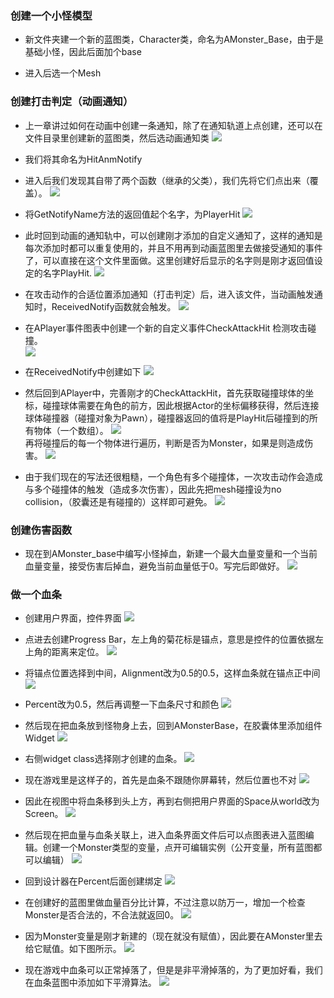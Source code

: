 ### 创建一个小怪模型
* 新文件夹建一个新的蓝图类，Character类，命名为AMonster_Base，由于是基础小怪，因此后面加个base

* 进入后选一个Mesh

### 创建打击判定（动画通知）
* 上一章讲过如何在动画中创建一条通知，除了在通知轨道上点创建，还可以在文件目录里创建新的蓝图类，然后选动画通知类
![](./img/06.1.png)

* 我们将其命名为HitAnmNotify
* 进入后我们发现其自带了两个函数（继承的父类），我们先将它们点出来（覆盖）。
![](./img/06.2.jpg)

* 将GetNotifyName方法的返回值起个名字，为PlayerHit
![](./img/06.3.jpg)

* 此时回到动画的通知轨中，可以创建刚才添加的自定义通知了，这样的通知是每次添加时都可以重复使用的，并且不用再到动画蓝图里去做接受通知的事件了，可以直接在这个文件里面做。这里创建好后显示的名字则是刚才返回值设定的名字PlayHit.
![](./img/06.4.jpg)

* 在攻击动作的合适位置添加通知（打击判定）后，进入该文件，当动画触发通知时，ReceivedNotify函数就会触发。
![](./img/06.5.jpg)

* 在APlayer事件图表中创建一个新的自定义事件CheckAttackHit 检测攻击碰撞。  
![](./img/06.6.jpg)

* 在ReceivedNotify中创建如下
![](./img/06.7.jpg)

* 然后回到APlayer中，完善刚才的CheckAttackHit，首先获取碰撞球体的坐标，碰撞球体需要在角色的前方，因此根据Actor的坐标偏移获得，然后连接球体碰撞器（碰撞对象为Pawn），碰撞器返回的值将是PlayHit后碰撞到的所有物体（一个数组）。
![](./img/06.9.jpg)  
再将碰撞后的每一个物体进行遍历，判断是否为Monster，如果是则造成伤害。
![](./img/06.10.jpg)

* 由于我们现在的写法还很粗糙，一个角色有多个碰撞体，一次攻击动作会造成与多个碰撞体的触发（造成多次伤害），因此先把mesh碰撞设为no collision，（胶囊还是有碰撞的）这样即可避免。
![](./img/06.8.jpg)

### 创建伤害函数

* 现在到AMonster_base中编写小怪掉血，新建一个最大血量变量和一个当前血量变量，接受伤害后掉血，避免当前血量低于0。写完后即做好。
![](./img/06.11.jpg)

### 做一个血条
* 创建用户界面，控件界面
![](./img/06.12.jpg)

* 点进去创建Progress Bar，左上角的菊花标是锚点，意思是控件的位置依据左上角的距离来定位。
![](./img/06.13.jpg)

* 将锚点位置选择到中间，Alignment改为0.5的0.5，这样血条就在锚点正中间
![](./img/06.14.jpg)

* Percent改为0.5，然后再调整一下血条尺寸和颜色
![](./img/06.15.jpg)

* 然后现在把血条放到怪物身上去，回到AMonsterBase，在胶囊体里添加组件 Widget
![](./img/06.16.jpg)

* 右侧widget class选择刚才创建的血条。
![](./img/06.17.jpg)

* 现在游戏里是这样子的，首先是血条不跟随你屏幕转，然后位置也不对
![](./img/06.18.jpg)

* 因此在视图中将血条移到头上方，再到右侧把用户界面的Space从world改为Screen。
![](./img/06.19.jpg)

* 然后现在把血量与血条关联上，进入血条界面文件后可以点图表进入蓝图编辑。创建一个Monster类型的变量，点开可编辑实例（公开变量，所有蓝图都可以编辑）
![](./img/06.20.jpg)

* 回到设计器在Percent后面创建绑定
![](./img/06.21.jpg)

* 在创建好的蓝图里做血量百分比计算，不过注意以防万一，增加一个检查Monster是否合法的，不合法就返回0。
![](./img/06.22.jpg)

* 因为Monster变量是刚才新建的（现在就没有赋值），因此要在AMonster里去给它赋值。如下图所示。
![](./img/06.24.jpg)

* 现在游戏中血条可以正常掉落了，但是是非平滑掉落的，为了更加好看，我们在血条蓝图中添加如下平滑算法。
![](./img/06.23.jpg)
